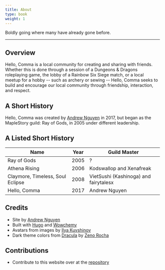 ```yaml
---
title: About
type: book
weight: 1
---
```


Boldly going where many have already gone before.

---

## Overview

Hello, Comma is a local community for creating and sharing with friends. Whether this is done through a session of a Dungeons & Dragons roleplaying game, the lobby of a Rainbow Six Siege match, or a local meetup for a hobby -- such as archery or sewing -- Hello, Comma seeks to build and encourage our local community through friendship, interaction, and respect.

## A Short History

Hello, Comma was created by [Andrew Nguyen](/author/andrew-nguyen) in 2017, but began as the MapleStory guild: Ray of Gods, in 2005 under different leadership.

## A Listed Short History

| Name                             | Year | Guild Master                          |
| -------------------------------- | ---- | ------------------------------------- |
| Ray of Gods                      | 2005 | ?                                     |
| Athena Rising                    | 2006 | Kodswallop and Xenafreak              |
| Claymore, Timeless, Soul Eclipse | 2008 | VietSushi (Kashinoga) and fairytalesx |
| Hello, Comma                     | 2017 | Andrew Nguyen                         |

## Credits

- Site by [Andrew Nguyen](/author/andrew-nguyen)
- Built with [Hugo](https://gohugo.io/) and [Wowchemy](https://wowchemy.com/)
- Avatars from images by [Ilya Kuvshinov](https://www.artstation.com/kuvshinov_ilya)
- Dark theme colors from [Dracula](https://draculatheme.com/) by [Zeno Rocha](https://zenorocha.com/)

## Contributions

- Contribute to this website over at the [repository](https://github.com/Kashinoga/hello-comma-website)

